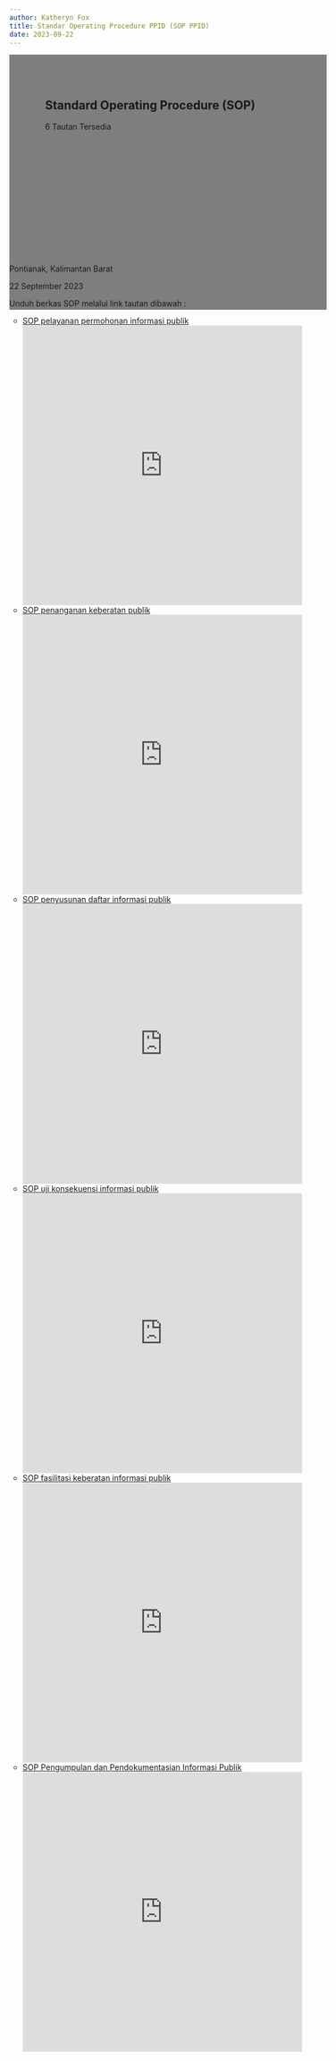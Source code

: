 ```yaml
---
author: Katheryn Fox
title: Standar Operating Procedure PPID (SOP PPID)
date: 2023-09-22
---
```

<section class="">
    <div class="relative bg-white dark:bg-gray-600" style="height: 360px; background-image: url('/images/banner.png'); background-repeat: no-repeat; background-position: center; background-size: 100% auto;">
        <div style="background: rgba(0,0,0,0.5); width: 100%; height: 100%; padding: 48px 32px;" class="absolute bottom-0 left-0">
            <div class="container-besar" style="height: 100%; padding: 0 32px;">
                <div class="absolute bottom-8">
                    <h2 class="text-white font-bold text-4xl mb-2">Standard Operating Procedure (SOP)</h2>
                    <p class="text-white">6 Tautan Tersedia</p>
                </div>
            </div>
        </div>
    </div>
    <div class="bg-white dark:bg-gray-900">
        <div style="width: 100%; height: auto;" class="container-besar flex align-center px-8 py-3">
            <i class="fas fa-map-marker-alt black-fill white-fill mr-2" style="font-size: 24px"></i>
            <p class="mr-8">Pontianak, Kalimantan Barat</p>
            <i style="font-size: 24px;" class="far fa-calendar text-black dark:text-white mr-2"></i>
            <p class="mr-8">22 September 2023</p>
        </div>
    </div>
</section>
<div class="container-besar">
    <div class="mb-16 mt-8 px-8">
        <p>Unduh berkas SOP melalui link tautan dibawah :</p>
        <ul style="list-style-type: circle" class="ml-8">
            <li>
                <a style="text-decoration: underline;" class="text-secondary pdf-link" href="https://diskominfo.kalbarprov.app/ppid/sop-pelayanan-permohonan-informasi-publik">
                    SOP pelayanan permohonan informasi publik
                    <div class="pdf-preview">
                        <embed src="https://diskominfo.kalbarprov.app/ppid/sop-pelayanan-permohonan-informasi-publik" type="application/pdf" width="500" height="500"/>
                    </div>
                </a>
            </li>
            <li>
                <a style="text-decoration: underline;" class="text-secondary pdf-link" href="https://diskominfo.kalbarprov.app/ppid/sop-penanganan-keberatan-informasi-publik">
                    SOP penanganan keberatan publik
                    <div class="pdf-preview">
                        <embed src="https://diskominfo.kalbarprov.app/ppid/sop-penanganan-keberatan-informasi-publik" type="application/pdf" width="500" height="500"/>
                    </div>
                </a>
            </li>
            <li>
                <a style="text-decoration: underline;" class="text-secondary pdf-link" href="https://diskominfo.kalbarprov.app/ppid/sop-penyusunan-daftar-informasi-publik">
                    SOP penyusunan daftar informasi publik
                    <div class="pdf-preview">
                        <embed src="https://diskominfo.kalbarprov.app/ppid/sop-penyusunan-daftar-informasi-publik" type="application/pdf" width="500" height="500"/>
                    </div>
                </a>
            </li>
            <li>
                <a style="text-decoration: underline;" class="text-secondary pdf-link" href="https://diskominfo.kalbarprov.app/ppid/sop-uji-konsekuensi-informasi-publik">
                    SOP uji konsekuensi informasi publik
                    <div class="pdf-preview">
                        <embed src="https://diskominfo.kalbarprov.app/ppid/sop-uji-konsekuensi-informasi-publik" type="application/pdf" width="500" height="500"/>
                    </div>
                </a>
            </li>
            <li>
                <a style="text-decoration: underline;" class="text-secondary pdf-link" href="https://diskominfo.kalbarprov.app/ppid/sop-fasilitasi-keberatan-informasi-publik">
                    SOP fasilitasi keberatan informasi publik
                    <div class="pdf-preview">
                        <embed src="https://diskominfo.kalbarprov.app/ppid/sop-fasilitasi-keberatan-informasi-publik" type="application/pdf" width="500" height="500"/>
                    </div>
                </a>
            </li>
            <li>
                <a style="text-decoration: underline;" class="text-secondary pdf-link" href="https://diskominfo.kalbarprov.app/ppid/sop-pengumpulan-dan-pendokumentasian-informasi-secara-manual-oleh-ppid-utama">
                    SOP Pengumpulan dan Pendokumentasian Informasi Publik
                    <div class="pdf-preview">
                        <embed src="https://diskominfo.kalbarprov.app/ppid/sop-pengumpulan-dan-pendokumentasian-informasi-secara-manual-oleh-ppid-utama" type="application/pdf" width="500" height="500"/>
                    </div>
                </a>
            </li>
        </ul>
    </div>
</div>